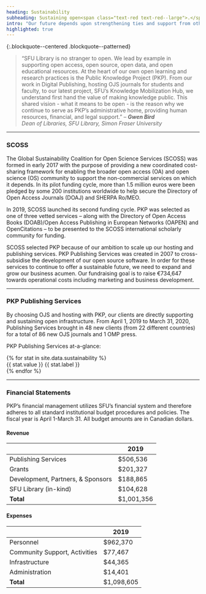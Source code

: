 ```yaml
---
heading: Sustainability
subheading: Sustaining open<span class="text-red text-red--large">.</span>
intro: "Our future depends upon strengthening ties and support from others committed to alternative models of scholarly publishing. In 2019, we continued to rely on four major revenue sources: community contributions, PKP Publishing Services revenue, research grants, and support from our administrative home, SFU. "
highlighted: true
---
```


{:.blockquote--centered .blockquote--patterned}
> “SFU Library is no stranger to open. We lead by example in supporting open access, open source, open data, and open educational resources. At the heart of our own open learning and research practices is the Public Knowledge Project (PKP). From our work in Digital Publishing, hosting OJS journals for students and faculty, to our latest project, SFU’s Knowledge Mobilization Hub, we understand first hand the value of making knowledge public. This shared vision - what it means to be open - is the reason why we continue to serve as PKP’s administrative home, providing human resources, financial, and legal support.” <cite>&ndash; **Gwen Bird** <br/>Dean of Libraries, SFU Library, Simon Fraser University</cite>

---

### SCOSS

The Global Sustainability Coalition for Open Science Services (SCOSS) was formed in early 2017 with the purpose of providing a new coordinated cost-sharing framework for enabling the broader open access (OA) and open science (OS) community to support the non-commercial services on which it depends. In its pilot funding cycle, more than 1.5 million euros were been pledged by some 200 institutions worldwide to help secure the Directory of Open Access Journals (DOAJ) and SHERPA Ro/MEO.

In 2019, SCOSS launched its second funding cycle. PKP was selected as one of three vetted services – along with the Directory of Open Access Books (DOAB)/Open Access Publishing in European Networks (OAPEN) and OpenCitations – to be presented to the SCOSS international scholarly community for funding.

SCOSS selected PKP because of our ambition to scale up our hosting and publishing services. PKP Publishing Services was created in 2007 to cross-subsidise the development of our open source software. In order for these services to continue to offer a sustainable future, we need to expand and grow our business acumen. Our fundraising goal is to raise €734,647 towards operational costs including marketing and business development.

<!-- For 2020-2021, our focus is on the following three key priorities:

{:.list .list--three-col .list--numbered}
1. **Long-term financial sustainability**
2. **Community engagement**
3. **User needs, accessibility, and usability** -->

---

### PKP Publishing Services

By choosing OJS and hosting with PKP, our clients are directly supporting and sustaining open infrastructure. From April 1, 2019 to March 31, 2020, Publishing Services brought in 48 new clients (from 22 different countries) for a total of 86 new OJS journals and 1 OMP press. 

PKP Publishing Services at-a-glance:

<article class="stats">
  {% for stat in site.data.sustainability %}
  <div class="stat">
    <span class="stat__value">{{ stat.value }}</span>
    <span class="stat__label">{{ stat.label }}</span>
  </div>
  {% endfor %}
</article>


---

### Financial Statements

PKP’s financial management utilizes SFU’s financial system and therefore adheres to all standard institutional budget procedures and policies. The fiscal year is April 1-March 31. All budget amounts are in Canadian dollars. 

#### Revenue

|                                   | 2019       |
|-----------------------------------|------------|
| Publishing Services               | $506,536   |
| Grants                            | $201,327   |
| Development, Partners, & Sponsors | $188,865   |
| SFU Library (in-kind)             | $104,628   |
| **Total**                         | $1,001,356 |

#### Expenses

|                               | 2019       |
|-------------------------------|------------|
| Personnel                     | $962,370   |
| Community Support, Activities | $77,467    |
| Infrastructure                | $44,365    |
| Administration                | $14,401    |
| **Total**                     | $1,098,605 |
